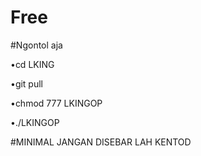 # Free
#Ngontol aja

•cd LKING

•git pull

•chmod 777 LKINGOP

•./LKINGOP

#MINIMAL JANGAN DISEBAR LAH KENTOD 
